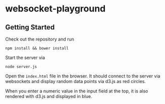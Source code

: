 # websocket-playground

## Getting Started

Check out the repository and run

```shell
npm install && bower install
```

Start the server via

```shell
node server.js
```

Open the `index.html` file in the browser. It should connect to the server via websockets and display random data points via d3.js as red circles.

When you enter a numeric value in the input field at the top, it is also rendered with d3.js and displayed in blue.